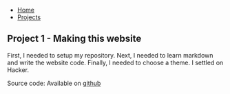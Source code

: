  - [Home](index.md)
 - [Projects](projects.md)

## Project 1 - Making this website

First, I needed to setup my repository. Next, I needed to learn markdown and write the website code. Finally, I needed to choose a theme. I settled on Hacker.

Source code:
Available on [github](https://github.com/caarfken/caarfken.github.io)
